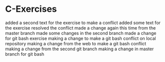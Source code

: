 # C-Exercises
added a second text for the exercise to make a conflict
added some text for the exercise
resolved the conflict
made a change again this time from the master branch
made some changes in the second branch
made a change for git bash exercise
making a change to make a git bash conflict on local repository
making a change from the web to make a git bash conflict
making a change from the second git branch
making a change in master branch for git bash